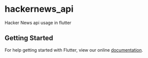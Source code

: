 # hackernews_api

Hacker News api usage in flutter

## Getting Started

For help getting started with Flutter, view our online
[documentation](https://flutter.io/).
